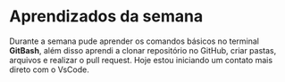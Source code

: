 # Aprendizados da semana
Durante a semana pude aprender os comandos básicos no terminal **GitBash**, além disso aprendi a clonar repositório no GitHub, criar pastas, arquivos e realizar o pull request. Hoje estou iniciando um contato mais direto com o VsCode.
